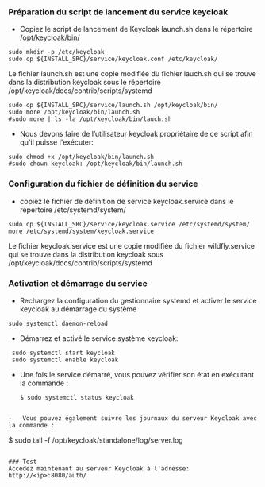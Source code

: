 ### Préparation du script de lancement du service keycloak

- Copiez le script de lancement de Keycloak launch.sh dans le répertoire /opt/keycloak/bin/
```
sudo mkdir -p /etc/keycloak
sudo cp ${INSTALL_SRC}/service/keycloak.conf /etc/keycloak/
```

Le fichier launch.sh est une copie modifiée du fichier lauch.sh qui se trouve dans la distribution keycloak 
sous le répertoire /opt/keycloak/docs/contrib/scripts/systemd
```
sudo cp ${INSTALL_SRC}/service/launch.sh /opt/keycloak/bin/
sudo more /opt/keycloak/bin/launch.sh
#sudo more | ls -la /opt/keycloak/bin/lauch.sh

```
-	Nous devons faire de l’utilisateur keycloak propriétaire de ce script afin qu'il puisse l'exécuter:
```
sudo chmod +x /opt/keycloak/bin/launch.sh
#sudo chown keycloak: /opt/keycloak/bin/launch.sh
```

### Configuration du fichier de définition du service
-	copiez le fichier de définition de service keycloak.service dans le répertoire /etc/systemd/system/ 
```
sudo cp ${INSTALL_SRC}/service/keycloak.service /etc/systemd/system/
more /etc/systemd/system/keycloak.service
```

Le fichier keycloak.service est une copie modifiée du fichier wildfly.service qui se trouve dans la distribution keycloak sous /opt/keycloak/docs/contrib/scripts/systemd

### Activation et démarrage du service
- Rechargez la configuration du gestionnaire systemd et activer le service keycloak au démarrage du système
```
sudo systemctl daemon-reload
```
- Démarrez et activé le service système keycloak:
```
 sudo systemctl start keycloak
 sudo systemctl enable keycloak
```

- Une fois le service démarré, vous pouvez vérifier son état en exécutant la commande :
  ```
  $ sudo systemctl status keycloak
```

-	Vous pouvez également suivre les journaux du serveur Keycloak avec la commande :
 ```
 $ sudo tail -f /opt/keycloak/standalone/log/server.log
 ```

### Test 
Accédez maintenant au serveur Keycloak à l'adresse:
http://<ip>:8080/auth/

